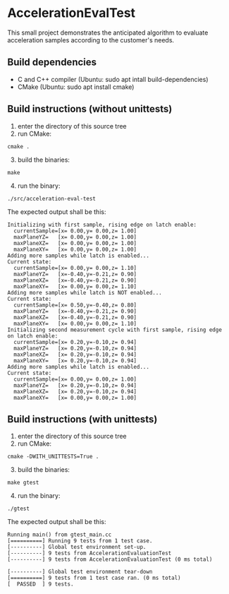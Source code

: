 # AccelerationEvalTest

This small project demonstrates the anticipated algorithm to evaluate acceleration samples according to
the customer's needs.

## Build dependencies

- C and C++ compiler (Ubuntu: sudo apt intall build-dependencies)
- CMake (Ubuntu: sudo apt install cmake)

## Build instructions (without unittests)

1. enter the directory of this source tree
2. run CMake:
```
cmake .
```
3. build the binaries:
```
make
```
4. run the binary:
```
./src/acceleration-eval-test
```

The expected output shall be this:
```
Initializing with first sample, rising edge on latch enable:
  currentSample=[x= 0.00,y= 0.00,z= 1.00]
  maxPlaneYZ=   [x= 0.00,y= 0.00,z= 1.00]
  maxPlaneXZ=   [x= 0.00,y= 0.00,z= 1.00]
  maxPlaneXY=   [x= 0.00,y= 0.00,z= 1.00]
Adding more samples while latch is enabled...
Current state:
  currentSample=[x= 0.00,y= 0.00,z= 1.10]
  maxPlaneYZ=   [x=-0.40,y=-0.21,z= 0.90]
  maxPlaneXZ=   [x=-0.40,y=-0.21,z= 0.90]
  maxPlaneXY=   [x= 0.00,y= 0.00,z= 1.10]
Adding more samples while latch is NOT enabled...
Current state:
  currentSample=[x= 0.50,y=-0.40,z= 0.80]
  maxPlaneYZ=   [x=-0.40,y=-0.21,z= 0.90]
  maxPlaneXZ=   [x=-0.40,y=-0.21,z= 0.90]
  maxPlaneXY=   [x= 0.00,y= 0.00,z= 1.10]
Initializing second measurement cycle with first sample, rising edge on latch enable:
  currentSample=[x= 0.20,y=-0.10,z= 0.94]
  maxPlaneYZ=   [x= 0.20,y=-0.10,z= 0.94]
  maxPlaneXZ=   [x= 0.20,y=-0.10,z= 0.94]
  maxPlaneXY=   [x= 0.20,y=-0.10,z= 0.94]
Adding more samples while latch is enabled...
Current state:
  currentSample=[x= 0.00,y= 0.00,z= 1.00]
  maxPlaneYZ=   [x= 0.20,y=-0.10,z= 0.94]
  maxPlaneXZ=   [x= 0.20,y=-0.10,z= 0.94]
  maxPlaneXY=   [x= 0.00,y= 0.00,z= 1.00]
```

## Build instructions (with unittests)

1. enter the directory of this source tree
2. run CMake:
```
cmake -DWITH_UNITTESTS=True .
```
3. build the binaries:
```
make gtest
```
4. run the binary:
```
./gtest
```

The expected output shall be this:
```
Running main() from gtest_main.cc
[==========] Running 9 tests from 1 test case.
[----------] Global test environment set-up.
[----------] 9 tests from AccelerationEvaluationTest
[----------] 9 tests from AccelerationEvaluationTest (0 ms total)

[----------] Global test environment tear-down
[==========] 9 tests from 1 test case ran. (0 ms total)
[  PASSED  ] 9 tests.
```
